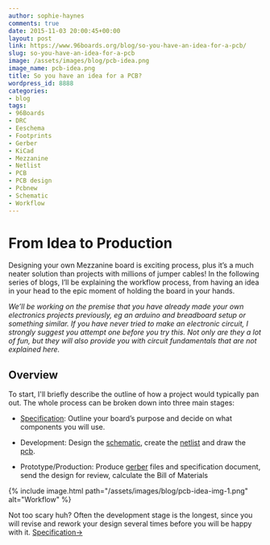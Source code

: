 ```yaml
---
author: sophie-haynes
comments: true
date: 2015-11-03 20:00:45+00:00
layout: post
link: https://www.96boards.org/blog/so-you-have-an-idea-for-a-pcb/
slug: so-you-have-an-idea-for-a-pcb
image: /assets/images/blog/pcb-idea.png
image_name: pcb-idea.png
title: So you have an idea for a PCB?
wordpress_id: 8888
categories:
- blog
tags:
- 96Boards
- DRC
- Eeschema
- Footprints
- Gerber
- KiCad
- Mezzanine
- Netlist
- PCB
- PCB design
- Pcbnew
- Schematic
- Workflow
---
```


# From Idea to Production


Designing your own Mezzanine board is exciting process, plus it’s a much neater solution than projects with millions of jumper cables! In the following series of blogs, I’ll be explaining the workflow process, from having an idea in your head to the epic moment of holding the board in your hands.

_We’ll be working on the premise that you have already made your own electronics projects previously, eg an arduino and breadboard setup or something similar. If you have never tried to make an electronic circuit, I strongly suggest you attempt one before you try this. Not only are they a lot of fun, but they will also provide you with circuit fundamentals that are not explained here._


## Overview


To start, I'll briefly describe the outline of how a project would typically pan out. The whole process can be broken down into three main stages:




  * [Specification](/blog/so-you-have-an-idea-for-a-pcb-specification/): Outline your board’s purpose and decide on what components you will use.


  * Development: Design the [schematic](/blog/so-you-have-an-idea-for-a-pcb-development-schematic-netlist/), create the [netlist](/blog/so-you-have-an-idea-for-a-pcb-development-netlist/) and draw the [pcb](/blog/so-you-have-an-idea-for-a-pcb-development-pcb/).


  * Prototype/Production: Produce [gerber]() files and specification document, send the design for review, calculate the Bill of Materials


{% include image.html path="/assets/images/blog/pcb-idea-img-1.png" alt="Workflow" %}

Not too scary huh? Often the development stage is the longest, since you will revise and rework your design several times before you will be happy with it.
[Specification→](/blog/so-you-have-an-idea-for-a-pcb-specification/)
